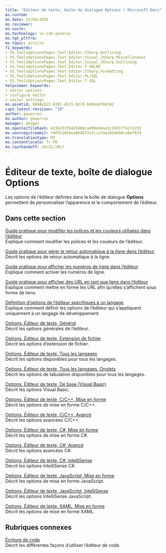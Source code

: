 ```yaml
---
title: "Éditeur de texte, boîte de dialogue Options | Microsoft Docs"
ms.custom: 
ms.date: 11/04/2016
ms.reviewer: 
ms.suite: 
ms.technology: vs-ide-general
ms.tgt_pltfrm: 
ms.topic: article
f1_keywords:
- VS.ToolsOptionsPages.Text_Editor.CSharp.Outlining
- VS.ToolsOptionsPages.Text_Editor.Visual_JSharp.Miscellaneous
- VS.ToolsOptionsPages.Text_Editor.Visual_JSharp.Outlining
- VS.ToolsOptionsPages.Text_Editor.T-SQL80
- VS.ToolsOptionsPages.Text_Editor.CSharp.Formatting
- VS.ToolsOptionsPages.Text_Editor.PL/SQL
- VS.ToolsOptionsPages.Text_Editor.T-SQL
helpviewer_keywords:
- editor options
- configure editor
- editor settings
ms.assetid: 90d4e522-6391-4571-927d-b466a9766342
caps.latest.revision: "10"
author: gewarren
ms.author: gewarren
manager: ghogen
ms.openlocfilehash: 423b2537b425066ca490eb8ae3c20d17fbc31253
ms.sourcegitcommit: f40311056ea0b4677efcca74a285dbb0ce0e7974
ms.translationtype: HT
ms.contentlocale: fr-FR
ms.lasthandoff: 10/31/2017
---
```

# <a name="text-editor-options-dialog-box"></a>Éditeur de texte, boîte de dialogue Options
Les options de l’éditeur définies dans la boîte de dialogue **Options** permettent de personnaliser l’apparence et le comportement de l’éditeur.  
  
## <a name="in-this-section"></a>Dans cette section  
 [Guide pratique pour modifier les polices et les couleurs utilisées dans l’éditeur](../../ide/reference/how-to-change-fonts-and-colors-in-the-editor.md)  
 Explique comment modifier les polices et les couleurs de l’éditeur.  
  
 [Guide pratique pour gérer le retour automatique à la ligne dans l’éditeur](../../ide/reference/how-to-manage-word-wrap-in-the-editor.md)  
 Décrit les options de retour automatique à la ligne.  
  
 [Guide pratique pour afficher les numéros de ligne dans l’éditeur](../../ide/reference/how-to-display-line-numbers-in-the-editor.md)  
 Explique comment activer les numéros de ligne.  
  
 [Guide pratique pour afficher des URL en tant que liens dans l’éditeur](../../ide/reference/how-to-display-urls-as-links-in-the-editor.md)  
 Explique comment mettre en forme les URL afin qu’elles s’affichent sous forme de liens.  
  
 [Définition d’options de l’éditeur spécifiques à un langage](../../ide/reference/setting-language-specific-editor-options.md)  
 Explique comment définir les options de l’éditeur qui s’appliquent uniquement à un langage de développement.  
  
 [Options, Éditeur de texte, Général](../../ide/reference/options-text-editor-general.md)  
 Décrit les options générales de l’éditeur.  
  
 [Options, Éditeur de texte, Extension de fichier](../../ide/reference/options-text-editor-file-extension.md)  
 Décrit les options d’extension de fichier.  
  
 [Options, Éditeur de texte, Tous les langages](../../ide/reference/options-text-editor-all-languages.md)  
 Décrit les options disponibles pour tous les langages.  
  
 [Options, Éditeur de texte, Tous les langages, Onglets](../../ide/reference/options-text-editor-all-languages-tabs.md)  
 Décrit les options de tabulation disponibles pour tous les langages.  
  
 [Options, Éditeur de texte, De base (Visual Basic)](../../ide/reference/options-text-editor-basic-visual-basic.md)  
 Décrit les options Visual Basic.  
  
 [Options, Éditeur de texte, C/C++, Mise en forme](../../ide/reference/options-text-editor-c-cpp-formatting.md)  
 Décrit les options de mise en forme C/C++.  
  
 [Options, Éditeur de texte, C/C++, Avancé](../../ide/reference/options-text-editor-c-cpp-advanced.md)  
 Décrit les options avancées C/C++.  
  
 [Options, Éditeur de texte, C#, Mise en forme](../../ide/reference/options-text-editor-csharp-formatting.md)  
 Décrit les options de mise en forme C#.  
  
 [Options, Éditeur de texte, C#, Avancé](../../ide/reference/options-text-editor-csharp-advanced.md)  
 Décrit les options avancées C#.  
  
 [Options, Éditeur de texte, C#, IntelliSense](../../ide/reference/options-text-editor-csharp-intellisense.md)  
 Décrit les options IntelliSense C#.  
  
 [Options, Éditeur de texte, JavaScript, Mise en forme](../../ide/reference/options-text-editor-javascript-formatting.md)  
 Décrit les options de mise en forme JavaScript.  
  
 [Options, Éditeur de texte, JavaScript, IntelliSense](../../ide/reference/options-text-editor-javascript-intellisense.md)  
 Décrit les options IntelliSense JavaScript.  
  
 [Options, Éditeur de texte, XAML, Mise en forme](../../ide/reference/options-text-editor-xaml-formatting.md)  
 Décrit les options de mise en forme XAML.  
  
## <a name="related-sections"></a>Rubriques connexes  
 [Écriture de code](../../ide/writing-code-in-the-code-and-text-editor.md)  
 Décrit les différentes façons d’utiliser l’éditeur de code.